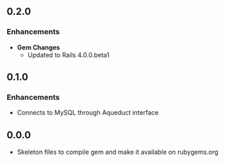 ## 0.2.0

### Enhancements
- **Gem Changes**
  - Updated to Rails 4.0.0.beta1

## 0.1.0

### Enhancements
- Connects to MySQL through Aqueduct interface

## 0.0.0
- Skeleton files to compile gem and make it available on rubygems.org
